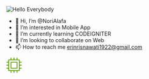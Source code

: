 ![Hello Everybody](https://media.discordapp.net/attachments/939493718048796692/952528402097778688/96748647_p0_master1200.jpg?width=874&height=500)
- 👋 Hi, I’m @NoriAlafa
- 👀 I’m interested in Mobile App
- 🌱 I’m currently learning CODEIGNITER
- 💞️ I’m looking to collaborate on Web
- 📫 How to reach me erinrisnawati1922@gmail.com



<!---
NoriAlafa/NoriAlafa is a ✨ special ✨ repository because its `README.md` (this file) appears on your GitHub profile.
You can click the Preview link to take a look at your changes.
--->

<a href='https://docs.github.com/en/developers'><img src='https://raw.githubusercontent.com/acervenky/animated-github-badges/master/assets/devbadge.gif' width='40' height='40'></a> 



